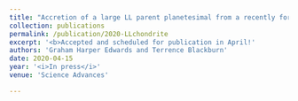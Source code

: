 ```yaml
---
title: "Accretion of a large LL parent planetesimal from a recently formed chondrule population"
collection: publications
permalink: /publication/2020-LLchondrite
excerpt: '<b>Accepted and scheduled for publication in April!'
authors: 'Graham Harper Edwards and Terrence Blackburn'
date: 2020-04-15
year: '<i>In press</i>'
venue: 'Science Advances'

---
```


[comment]: # (>Abstract: <br/>Chondritic meteorites, derived from asteroidal parent bodies and composed of millimeter-sized chondrules, record the early stages of planetary assembly. Yet, the initial planetesimal size distribution and the duration of delay, if any, between chondrule formation and chondrite parent body accretion remain disputed. We use Pb-phosphate thermochronology with planetesimal-scale thermal models to constrain the minimum size of the LL ordinary chondrite parent body and its initial allotment of heat-producing <sup>26</sup>Al. Bulk phosphate <sup>207</sup>Pb/<sup>206</sup>Pb dates of LL chondrites record a total duration of cooling ≥75 Ma, with an isothermal interior that cools over ≥30 Ma. Since the duration of conductive cooling scales with parent body size, these data require a ≥150-km radius parent body and a range of bulk initial <sup>26</sup>Al/<sup>27</sup>Al consistent with the initial <sup>26</sup>Al/<sup>27</sup>Al ratios of constituent LL chondrules. The concordance suggests that rapid accretion of a large LL parent asteroid occurred shortly after a major chondrule-forming episode.)
